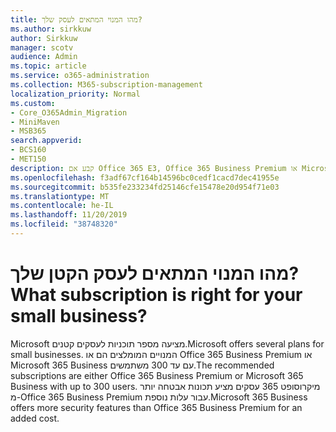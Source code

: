 ```yaml
---
title: מהו המנוי המתאים לעסק שלך?
ms.author: sirkkuw
author: Sirkkuw
manager: scotv
audience: Admin
ms.topic: article
ms.service: o365-administration
ms.collection: M365-subscription-management
localization_priority: Normal
ms.custom:
- Core_O365Admin_Migration
- MiniMaven
- MSB365
search.appverid:
- BCS160
- MET150
description: קבע אם Office 365 E3, Office 365 Business Premium או Microsoft 365 Business מהווה את הזכות לעסק שלך.
ms.openlocfilehash: f3adf67cf164b14596bc0cedf1cacd7dec41955e
ms.sourcegitcommit: b535fe233234fd25146cfe15478e20d954f71e03
ms.translationtype: MT
ms.contentlocale: he-IL
ms.lasthandoff: 11/20/2019
ms.locfileid: "38748320"
---
```

# <a name="what-subscription-is-right-for-your-small-business"></a><span data-ttu-id="99252-103">מהו המנוי המתאים לעסק הקטן שלך?</span><span class="sxs-lookup"><span data-stu-id="99252-103">What subscription is right for your small business?</span></span>

<span data-ttu-id="99252-104">Microsoft מציעה מספר תוכניות לעסקים קטנים.</span><span class="sxs-lookup"><span data-stu-id="99252-104">Microsoft offers several plans for small businesses.</span></span> <span data-ttu-id="99252-105">המנויים המומלצים הם או Office 365 Business Premium או Microsoft 365 Business עם עד 300 משתמשים.</span><span class="sxs-lookup"><span data-stu-id="99252-105">The recommended subscriptions are either Office 365 Business Premium or Microsoft 365 Business with up to 300 users.</span></span> <span data-ttu-id="99252-106">מיקרוסופט 365 עסקים מציע תכונות אבטחה יותר מ-Office 365 Business Premium עבור עלות נוספת.</span><span class="sxs-lookup"><span data-stu-id="99252-106">Microsoft 365 Business offers more security features than Office 365 Business Premium for an added cost.</span></span>
